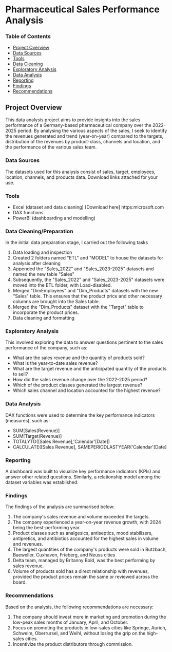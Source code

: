 # Pharmaceutical Sales Performance Analysis

### Table of Contents
- [Project Overview](#project-overview)
- [Data Sources](#data-sources)
- [Tools](#tools)
- [Data Cleaning](#data-cleaning)
- [Exploratory Analysis](#exploratory-analysis)
- [Data Analysis](#data-analysis)
- [Reporting](#reporting)
- [Findings](#findings)
- [Recommendations](#recommendations)
##  Project Overview
This data analysis project aims to provide insights into the sales performance of a Germany-based pharmaceutical company over the 2022-2025 period. By analysing the various aspects of the sales, I seek to identify the revenues generated and trend (year-on-year) compared to the targets, distribution of the revenues by product-class, channels and location, and the performance of the various sales team. 

### Data Sources
The datasets used for this analysis consist of sales, target, employees, location, channels, and products data. Download links attached for your use.

### Tools
- Excel (dataset and data cleaning) [Download here] https:microsoft.com
- DAX functions
- PowerBI (dashboarding and modelling)

### Data Cleaning/Preparation
  In the initial data preparation stage, I carried out the following tasks
  1. Data loading and inspection
  2. Created 2 folders named "ETL" and "MODEL" to house the datasets for analysis after cleaning
  3. Appended the "Sales_2022" and "Sales_2023-2025" datasets and named the new table "Sales"
  4. Subsequently, the "Sales_2022" and "Sales_2023-2025" datasets were moved into the ETL folder, with Load-disabled.
  5. Merged "DimEmployees" and "Dim_Products" datasets with the new "Sales" table. This ensures that the product price and other necessary columns are brought into the Sales table.
  6. Merged the "Dim_Products" dataset with the "Target" table to incorporate the product prices.
  7. Data cleaning and formatting

### Exploratory Analysis
This involved exploring the data to answer questions pertinent to the sales performance of the company, such as:
 - What are the sales revenue and the quantity of products sold?
 - What is the year-to-date sales revenue?
 - What are the target revenue and the anticipated quantity of the products to sell?
 - How did the sales revenue change over the 2022-2025 period?
 - Which of the product classes generated the largest revenue?
 - Which sales channel and location accounted for the highest revenue?

### Data Analysis
DAX functions were used to determine the key performance indicators (measures), such as:
- SUM[Sales(Revenue)]
- SUM[Target(Revenue)]
- TOTALYTD([Sales Revenue],'Calendar'[Date])
- CALCULATE([Sales Revenue], SAMEPERIODLASTYEAR('Calendar'[Date]

### Reporting
A dashboard was built to visualize key performance indicators (KPIs) and answer other related questions. Similarly, a relationship model among the dataset variables was established.

### Findings
The findings of the analysis are summarised below:
  1. The company's sales revenue and volume exceeded the targets.
  2. The company experienced a year-on-year revenue growth, with 2024 being the best-performing year. 
  3.  Product classes such as analgesics, antiseptics, mood stabilizers, antipretics, and antibiotics accounted for the highest sales in volume and revenues.
  4. The largest quantities of the company's products were sold in Butzbach, Baeweller, Cuxhaven, Frieberg, and Neuss cities
  5.  Delta team, managed by Britanny Bold, was the best performing by sales revenue.
  6.  Volume of products sold has a direct relationship with revenues, provided the product prices remain the same or reviewed across the board.

### Recommendations
Based on the analysis, the following recommendations are necessary:
 1. The company should invest more in marketing and promotion during the low-peak sales months of January, April, and October.
 2. Focus on promoting the products in low-sales cities like Springe, Aurich, Schwelm, Oberrursel, and Weihl, without losing the grip on the high-sales cities.
 3. Incentivize the product distributors through commission.

